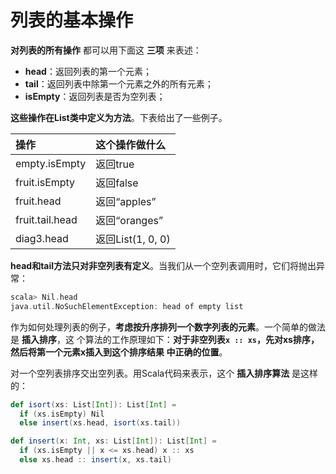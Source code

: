 列表的基本操作
================================================================================
**对列表的所有操作** 都可以用下面这 **三项** 来表述：
+ **head**：返回列表的第一个元素；
+ **tail**：返回列表中除第一个元素之外的所有元素；
+ **isEmpty**：返回列表是否为空列表；

**这些操作在List类中定义为方法**。下表给出了一些例子。

| 操作 | 这个操作做什么 |
|:------|:---------------------|
| empty.isEmpty | 返回true |
| fruit.isEmpty | 返回false |
| fruit.head | 返回“apples”|
| fruit.tail.head | 返回“oranges”|
| diag3.head | 返回List(1, 0, 0) |

**head和tail方法只对非空列表有定义**。当我们从一个空列表调用时，它们将抛出异常：
```scala
scala> Nil.head
java.util.NoSuchElementException: head of empty list
```
作为如何处理列表的例子，**考虑按升序排列一个数字列表的元素**。一个简单的做法是 **插入排序**，这
个算法的工作原理如下：**对于非空列表`x :: xs`，先对xs排序，然后将第一个元素x插入到这个排序结果
中正确的位置**。

对一个空列表排序交出空列表。用Scala代码来表示，这个 **插入排序算法** 是这样的：
```scala
def isort(xs: List[Int]): List[Int] =
  if (xs.isEmpty) Nil
  else insert(xs.head, isort(xs.tail))

def insert(x: Int, xs: List[Int]): List[Int] =
  if (xs.isEmpty || x <= xs.head) x :: xs
  else xs.head :: insert(x, xs.tail)
```


